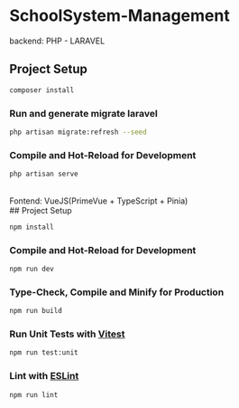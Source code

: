 # SchoolSystem-Management
 backend: PHP - LARAVEL
## Project Setup

```sh
composer install

```
### Run and generate migrate laravel
```sh 
php artisan migrate:refresh --seed
```

### Compile and Hot-Reload for Development

```sh
php artisan serve
```
<br> 
Fontend: VueJS(PrimeVue + TypeScript + Pinia)
<br>
## Project Setup

```sh
npm install
```

### Compile and Hot-Reload for Development

```sh
npm run dev
```

### Type-Check, Compile and Minify for Production

```sh
npm run build
```

### Run Unit Tests with [Vitest](https://vitest.dev/)

```sh
npm run test:unit
```

### Lint with [ESLint](https://eslint.org/)

```sh
npm run lint
```
